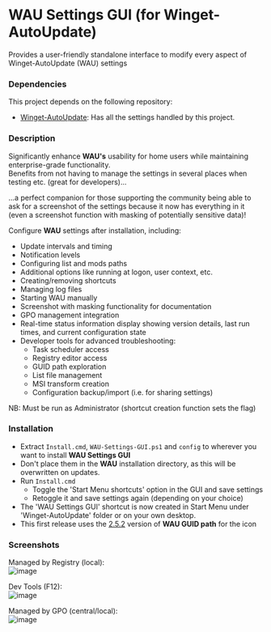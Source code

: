 # WAU Settings GUI (for Winget-AutoUpdate)
Provides a user-friendly standalone interface to modify every aspect of Winget-AutoUpdate (WAU) settings

### Dependencies
This project depends on the following repository:
- [Winget-AutoUpdate](https://github.com/Romanitho/Winget-AutoUpdate): Has all the settings handled by this project.

### Description
Significantly enhance **WAU's** usability for home users while maintaining enterprise-grade functionality.<br>
Benefits from not having to manage the settings in several places when testing etc. (great for developers)...

...a perfect companion for those supporting the community being able to ask for a screenshot of the settings because it now has everything in it (even a screenshot function with masking of potentially sensitive data)!

Configure **WAU** settings after installation, including:
- Update intervals and timing
- Notification levels
- Configuring list and mods paths
- Additional options like running at logon, user context, etc.
- Creating/removing shortcuts
- Managing log files
- Starting WAU manually
- Screenshot with masking functionality for documentation
- GPO management integration
- Real-time status information display showing version details, last run times, and current configuration state
- Developer tools for advanced troubleshooting:
  - Task scheduler access
  - Registry editor access
  - GUID path exploration
  - List file management
  - MSI transform creation
  - Configuration backup/import (i.e. for sharing settings)

NB: Must be run as Administrator (shortcut creation function sets the flag)

### Installation
- Extract `Install.cmd`, `WAU-Settings-GUI.ps1` and `config` to wherever you want to install **WAU Settings GUI**
- Don't place them in the **WAU** installation directory, as this will be overwritten on updates.
- Run `Install.cmd`
  - Toggle the 'Start Menu shortcuts' option in the GUI and save settings
  - Retoggle it and save settings again (depending on your choice)
- The 'WAU Settings GUI' shortcut is now created in Start Menu under 'Winget-AutoUpdate' folder or on your own desktop.
- This first release uses the [2.5.2](https://github.com/Romanitho/Winget-AutoUpdate/releases/tag/v2.5.2) version of **WAU GUID path** for the icon

### Screenshots
Managed by Registry (local):  
![image](https://github.com/user-attachments/assets/fb4592b5-23cb-465f-bd7a-fc593f59164a)

Dev Tools (F12):  
![image](https://github.com/user-attachments/assets/4548193c-76aa-4c70-ab07-77bee285d570)

Managed by GPO (central/local):  
![image](https://github.com/user-attachments/assets/1cd6706b-b08f-45ce-8756-728c898317fc)


